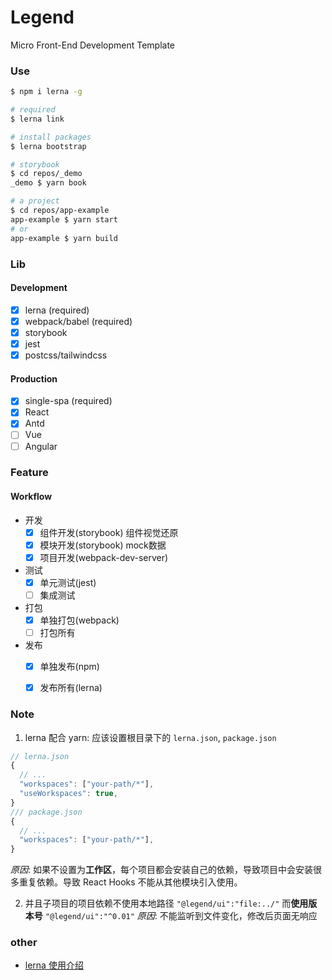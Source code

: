 # Legend

Micro Front-End Development Template

### Use

``` bash
$ npm i lerna -g

# required 
$ lerna link

# install packages
$ lerna bootstrap

# storybook
$ cd repos/_demo
_demo $ yarn book

# a project
$ cd repos/app-example
app-example $ yarn start 
# or 
app-example $ yarn build
```

### Lib

#### Development

- [x] lerna (required)
- [x] webpack/babel (required)
- [x] storybook
- [x] jest
- [x] postcss/tailwindcss

#### Production

- [x] single-spa (required)
- [x] React
- [x] Antd
- [ ] Vue
- [ ] Angular

### Feature

#### Workflow

- 开发
  - [x] 组件开发(storybook) 组件视觉还原
  - [x] 模块开发(storybook) mock数据
  - [x] 项目开发(webpack-dev-server)
- 测试
  - [x] 单元测试(jest)
  - [ ] 集成测试
- 打包
  - [x] 单独打包(webpack)
  - [ ] 打包所有
- 发布
  - [x] 单独发布(npm)
  - [x] 发布所有(lerna)



### Note

1. lerna 配合 yarn: 应该设置根目录下的 `lerna.json`, `package.json`

```js
// lerna.json
{
  // ...
  "workspaces": ["your-path/*"],
  "useWorkspaces": true,
}
/// package.json
{
  // ...
  "workspaces": ["your-path/*"],
}
```

*原因*: 如果不设置为**工作区**，每个项目都会安装自己的依赖，导致项目中会安装很多重复依赖。导致 React
Hooks 不能从其他模块引入使用。 


2. 并且子项目的项目依赖不使用本地路径 `"@legend/ui":"file:../"` 而**使用版本号** `"@legend/ui":"^0.01"`
*原因*: 不能监听到文件变化，修改后页面无响应



### other

- [lerna 使用介绍](https://juejin.im/post/5ced1609e51d455d850d3a6c)
